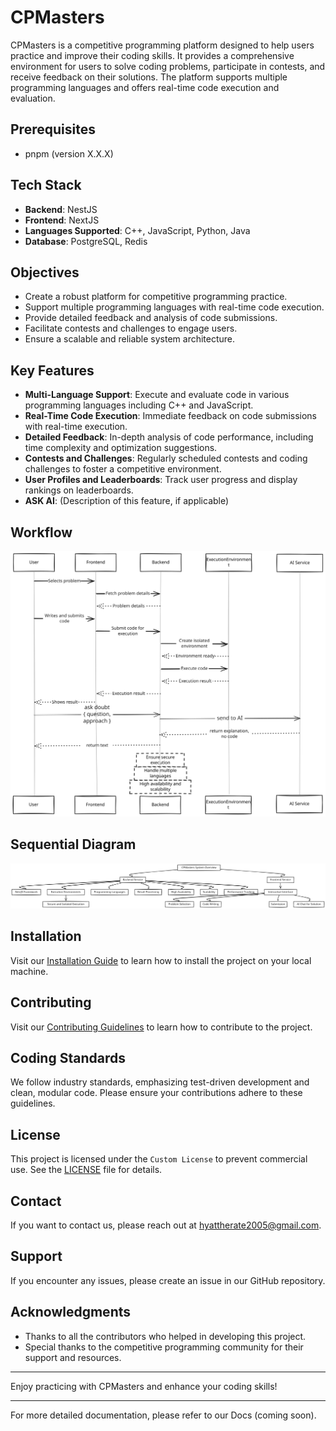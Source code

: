 # CPMasters

CPMasters is a competitive programming platform designed to help users practice and improve their coding skills. It provides a comprehensive environment for users to solve coding problems, participate in contests, and receive feedback on their solutions. The platform supports multiple programming languages and offers real-time code execution and evaluation.

## Prerequisites

- pnpm (version X.X.X)

## Tech Stack

- **Backend**: NestJS
- **Frontend**: NextJS
- **Languages Supported**: C++, JavaScript, Python, Java
- **Database**: PostgreSQL, Redis

## Objectives

- Create a robust platform for competitive programming practice.
- Support multiple programming languages with real-time code execution.
- Provide detailed feedback and analysis of code submissions.
- Facilitate contests and challenges to engage users.
- Ensure a scalable and reliable system architecture.

## Key Features

- **Multi-Language Support**: Execute and evaluate code in various programming languages including C++ and JavaScript.
- **Real-Time Code Execution**: Immediate feedback on code submissions with real-time execution.
- **Detailed Feedback**: In-depth analysis of code performance, including time complexity and optimization suggestions.
- **Contests and Challenges**: Regularly scheduled contests and coding challenges to foster a competitive environment.
- **User Profiles and Leaderboards**: Track user progress and display rankings on leaderboards.
- **ASK AI**: (Description of this feature, if applicable)

## Workflow

![Workflow](./assets/workflow.svg)

## Sequential Diagram

![Sequential Diagram](./assets/sequential.svg)

## Installation

Visit our [Installation Guide](./apps/docs/installation.md) to learn how to install the project on your local machine.

## Contributing

Visit our [Contributing Guidelines](./apps/docs/contributing.md) to learn how to contribute to the project.

## Coding Standards

We follow industry standards, emphasizing test-driven development and clean, modular code. Please ensure your contributions adhere to these guidelines.

## License

This project is licensed under the `Custom License` to prevent commercial use. See the [LICENSE](LICENSE) file for details.

## Contact

If you want to contact us, please reach out at [hyattherate2005@gmail.com](mailto:hyattherate2005@gmail.com).

## Support

If you encounter any issues, please create an issue in our GitHub repository.

## Acknowledgments

- Thanks to all the contributors who helped in developing this project.
- Special thanks to the competitive programming community for their support and resources.

---

Enjoy practicing with CPMasters and enhance your coding skills!

---

For more detailed documentation, please refer to our Docs (coming soon).
